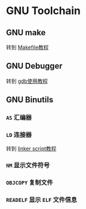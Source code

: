 # GNU Toolchain

## GNU make

转到 [Makefile教程](./makefile)

## GNU Debugger

转到 [gdb使用教程](./gdb)

## GNU Binutils

### `AS` 汇编器

### `LD` 连接器

转到 [linker script教程](./linker-scripts/README.md)

### `NM` 显示文件符号

### `OBJCOPY` 复制文件

### `READELF` 显示 `ELF` 文件信息

